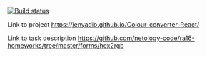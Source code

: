[![Build status](https://ci.appveyor.com/api/projects/status/gnkredkyb6759gf9?svg=true)](https://ci.appveyor.com/project/Jenyadio/colour-converter-react)

Link to project https://jenyadio.github.io/Colour-converter-React/

Link to task description https://github.com/netology-code/ra16-homeworks/tree/master/forms/hex2rgb
